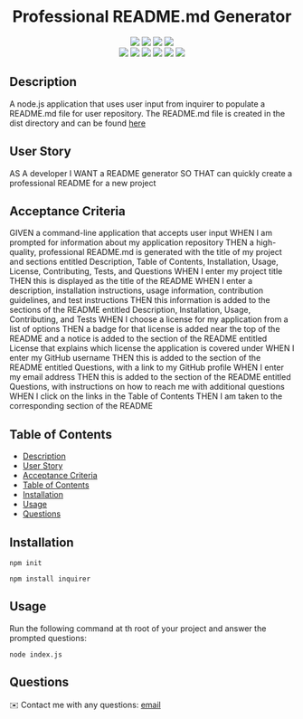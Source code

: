 
<h1 align="center">Professional README.md Generator</h1>
  
<p align="center">
    <img src="https://img.shields.io/github/repo-size/hmarkestrad/Professional-README-Generator" />
    <img src="https://img.shields.io/github/languages/top/hmarkestrad/Professional-README-Generator"  />
    <img src="https://img.shields.io/github/issues/hmarkestrad/Professional-README-Generator" />
    <img src="https://img.shields.io/github/last-commit/hmarkestrad/Professional-README-Generator" ></br>
    <img src="https://img.shields.io/badge/Javascript-blue" />
    <img src="https://img.shields.io/badge/jQuery-blue"  />
    <img src="https://img.shields.io/badge/-node.js-blue" />
    <img src="https://img.shields.io/badge/-inquirer-blue" >
    <img src="https://img.shields.io/badge/-screencastify-blue" />
    <img src="https://img.shields.io/badge/-json-blue" />
</p>
   
## Description
  
A node.js application that uses user input from inquirer to populate a README.md file for user repository. The README.md file is created in the dist directory and can be found [here](.dist/README.md)  
  
## User Story
  
AS A developer I WANT a README generator SO THAT can quickly create a professional README for a new project 
  
## Acceptance Criteria
  
GIVEN a command-line application that accepts user input
WHEN I am prompted for information about my application repository
THEN a high-quality, professional README.md is generated with the title of my project and sections entitled Description, Table of Contents, Installation, Usage, License, Contributing, Tests, and Questions
WHEN I enter my project title
THEN this is displayed as the title of the README
WHEN I enter a description, installation instructions, usage information, contribution guidelines, and test instructions
THEN this information is added to the sections of the README entitled Description, Installation, Usage, Contributing, and Tests
WHEN I choose a license for my application from a list of options
THEN a badge for that license is added near the top of the README and a notice is added to the section of the README entitled License that explains which license the application is covered under
WHEN I enter my GitHub username
THEN this is added to the section of the README entitled Questions, with a link to my GitHub profile
WHEN I enter my email address
THEN this is added to the section of the README entitled Questions, with instructions on how to reach me with additional questions
WHEN I click on the links in the Table of Contents
THEN I am taken to the corresponding section of the README
    
## Table of Contents
  
- [Description](#description)
- [User Story](#user-story)
- [Acceptance Criteria](#acceptance-criteria)
- [Table of Contents](#table-of-contents)
- [Installation](#installation)
- [Usage](#usage)
- [Questions](#questions)
  
## Installation
  
`npm init`
  
`npm install inquirer`
  
## Usage
  
Run the following command at th root of your project and answer the prompted questions:
  
`node index.js`
  
## Questions
✉️ Contact me with any questions: [email](mailto:h.mark.estrada@gmail.com)<br />
